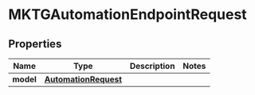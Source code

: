 
# MKTGAutomationEndpointRequest

## Properties
Name | Type | Description | Notes
------------ | ------------- | ------------- | -------------
**model** | [**AutomationRequest**](AutomationRequest.md) |  | 



